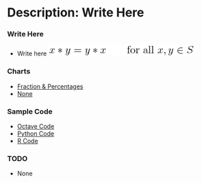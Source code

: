 # Description: Write Here

### Write Here
- Write here
![Inline Image](/src/code/latex/images/P006_x_Equation_01_CommutativeAddition.png)

### Charts
* [Fraction & Percentages](#)
* [None]()

### Sample Code
* [Octave Code]()
* [Python Code]()
* [R Code]()

### TODO
- None
